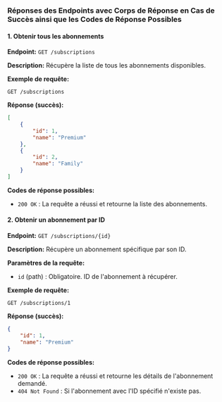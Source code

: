 ### Réponses des Endpoints avec Corps de Réponse en Cas de Succès ainsi que les Codes de Réponse Possibles


#### 1. Obtenir tous les abonnements
**Endpoint:** `GET /subscriptions`

**Description:** Récupère la liste de tous les abonnements disponibles.

**Exemple de requête:**
```
GET /subscriptions
```

**Réponse (succès):**
```json
[
    {
        "id": 1,
        "name": "Premium"
    },
    {
        "id": 2,
        "name": "Family"
    }
]
```

**Codes de réponse possibles:**
- `200 OK` : La requête a réussi et retourne la liste des abonnements.

#### 2. Obtenir un abonnement par ID
**Endpoint:** `GET /subscriptions/{id}`

**Description:** Récupère un abonnement spécifique par son ID.

**Paramètres de la requête:**
- `id` (path) : Obligatoire. ID de l'abonnement à récupérer.

**Exemple de requête:**
```
GET /subscriptions/1
```

**Réponse (succès):**
```json
{
    "id": 1,
    "name": "Premium"
}
```

**Codes de réponse possibles:**
- `200 OK` : La requête a réussi et retourne les détails de l'abonnement demandé.
- `404 Not Found` : Si l'abonnement avec l'ID spécifié n'existe pas.